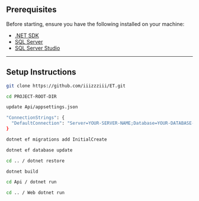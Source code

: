 ## Prerequisites

Before starting, ensure you have the following installed on your machine:

- [.NET SDK](https://dotnet.microsoft.com/download)  
- [SQL Server](https://www.microsoft.com/en-us/sql-server/sql-server-downloads)  
- [SQL Server Studio](https://learn.microsoft.com/en-us/sql/ssms/download-sql-server-management-studio-ssms)   

---

## Setup Instructions

```bash
git clone https://github.com/iiizzziii/ET.git

cd PROJECT-ROOT-DIR

update Api/appsettings.json

"ConnectionStrings": {
  "DefaultConnection": "Server=YOUR-SERVER-NAME;Database=YOUR-DATABASE-NAME;User Id=YOUR-USERNAME;Password=YOUR-PASSWORD;"
}

dotnet ef migrations add InitialCreate

dotnet ef database update

cd .. / dotnet restore

dotnet build  

cd Api / dotnet run

cd .. / Web dotnet run  
